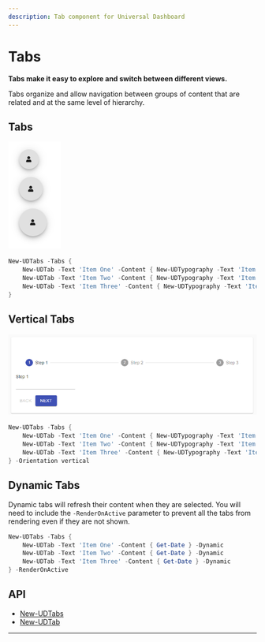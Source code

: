 ```yaml
---
description: Tab component for Universal Dashboard
---
```


# Tabs

**Tabs make it easy to explore and switch between different views.**

Tabs organize and allow navigation between groups of content that are related and at the same level of hierarchy.

## Tabs

![](<../../../../.gitbook/assets/image (40).png>)

```powershell
New-UDTabs -Tabs {
    New-UDTab -Text 'Item One' -Content { New-UDTypography -Text 'Item One' -Variant 'h2' }
    New-UDTab -Text 'Item Two' -Content { New-UDTypography -Text 'Item Two' -Variant 'h2' }
    New-UDTab -Text 'Item Three' -Content { New-UDTypography -Text 'Item Three' -Variant 'h2' }
}
```

## Vertical Tabs

![](<../../../../.gitbook/assets/image (74).png>)

```powershell
New-UDTabs -Tabs {
    New-UDTab -Text 'Item One' -Content { New-UDTypography -Text 'Item One' -Variant 'h2' }
    New-UDTab -Text 'Item Two' -Content { New-UDTypography -Text 'Item Two' -Variant 'h2' }
    New-UDTab -Text 'Item Three' -Content { New-UDTypography -Text 'Item Three' -Variant 'h2' }
} -Orientation vertical
```

## Dynamic Tabs

Dynamic tabs will refresh their content when they are selected. You will need to include the `-RenderOnActive` parameter to prevent all the tabs from rendering even if they are not shown.

```powershell
New-UDTabs -Tabs {
    New-UDTab -Text 'Item One' -Content { Get-Date } -Dynamic
    New-UDTab -Text 'Item Two' -Content { Get-Date } -Dynamic
    New-UDTab -Text 'Item Three' -Content { Get-Date } -Dynamic
} -RenderOnActive
```

## API

* [New-UDTabs](../../../../cmdlets/New-UDStepper.txt)
* [New-UDTab](../../../../cmdlets/New-UDTab.txt)

****
